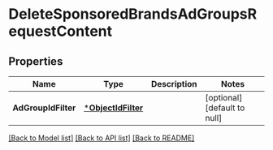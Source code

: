 # DeleteSponsoredBrandsAdGroupsRequestContent

## Properties
Name | Type | Description | Notes
------------ | ------------- | ------------- | -------------
**AdGroupIdFilter** | [***ObjectIdFilter**](ObjectIdFilter.md) |  | [optional] [default to null]

[[Back to Model list]](../README.md#documentation-for-models) [[Back to API list]](../README.md#documentation-for-api-endpoints) [[Back to README]](../README.md)

